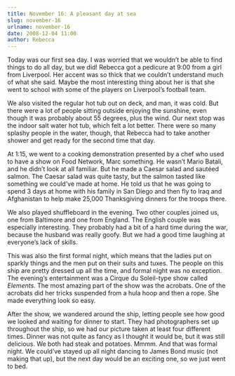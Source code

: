 ```yaml
---
title: November 16: A pleasant day at sea
slug: november-16
urlname: november-16
date: 2008-12-04 11:00
author: Rebecca
---
```

Today was our first sea day. I was worried that we wouldn&#x02bc;t be able to
find things to do all day, but we did! Rebecca got a pedicure at 9:00 from a
girl from Liverpool. Her accent was so thick that we couldn&#x02bc;t understand
much of what she said. Maybe the most interesting thing about her is that she
went to school with some of the players on Liverpool&#x02bc;s football team.

We also visited the regular hot tub out on deck, and man, it was cold. But there
were a lot of people sitting outside enjoying the sunshine, even though it was
probably about 55 degrees, plus the wind. Our next stop was the indoor salt
water hot tub, which felt a lot better. There were so many splashy people in the
water, though, that Rebecca had to take another shower and get ready for the
second time that day.

At 1:15, we went to a cooking demonstration presented by a chef who used to have
a show on Food Network, Marc something. He wasn&#x02bc;t Mario Batali, and he
didn&#x02bc;t look at all familiar. But he made a Caesar salad and
saut&eacute;ed salmon. The Caesar salad was quite tasty, but the salmon tasted
like something we could&#x02bc;ve made at home. He told us that he was going to
spend 3 days at home with his family in San Diego and then fly to Iraq and
Afghanistan to help make 25,000 Thanksgiving dinners for the troops there.

We also played shuffleboard in the evening. Two other couples joined us, one
from Baltimore and one from England. The English couple was especially
interesting. They probably had a bit of a hard time during the war, because the
husband was really goofy. But we had a good time laughing at everyone&#x02bc;s
lack of skills.

This was also the first formal night, which means that the ladies put on sparkly
things and the men put on their suits and tuxes. The people on this ship are
pretty dressed up all the time, and formal night was no exception. The
evening&#x02bc;s entertainment was a Cirque du Soleil-type show called
_Elements_. The most amazing part of the show was the acrobats. One of the
acrobats did her tricks suspended from a hula hoop and then a rope. She made
everything look so easy.

After the show, we wandered around the ship, letting people see how good we
looked and waiting for dinner to start. They had photographers set up throughout
the ship, so we had our picture taken at least four different times. Dinner was
not quite as fancy as I thought it would be, but it was still delicious. We both
had steak and potatoes. Mmmm. And that was formal night. We could&#x02bc;ve
stayed up all night dancing to James Bond music (not making that up), but the
next day would be an exciting one, so we just went to bed.
